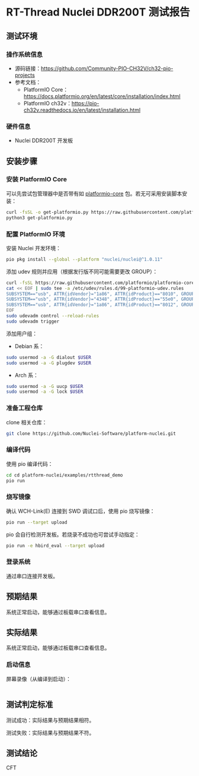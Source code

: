 # RT-Thread Nuclei DDR200T 测试报告

## 测试环境

### 操作系统信息

- 源码链接：https://github.com/Community-PIO-CH32V/ch32-pio-projects
- 参考文档：
    - PlatformIO Core：https://docs.platformio.org/en/latest/core/installation/index.html
    - PlatformIO ch32v：https://pio-ch32v.readthedocs.io/en/latest/installation.html

### 硬件信息

- Nuclei DDR200T 开发板
## 安装步骤

### 安装 PlatformIO Core

可以先尝试包管理器中是否带有如 [platformio-core](https://archlinux.org/packages/?name=platformio-core) 包。若无可采用安装脚本安装：

```bash
curl -fsSL -o get-platformio.py https://raw.githubusercontent.com/platformio/platformio-core-installer/master/get-platformio.py
python3 get-platformio.py
```

### 配置 PlatformIO 环境

安装 Nuclei 开发环境：
```bash
pio pkg install --global --platform "nuclei/nuclei@^1.0.11"
```

添加 udev 规则并应用（根据发行版不同可能需要更改 GROUP）：
```bash
curl -fsSL https://raw.githubusercontent.com/platformio/platformio-core/develop/platformio/assets/system/99-platformio-udev.rules | sudo tee /etc/udev/rules.d/99-platformio-udev.rules
cat << EOF | sudo tee -a /etc/udev/rules.d/99-platformio-udev.rules
SUBSYSTEM=="usb", ATTR{idVendor}="1a86", ATTR{idProduct}=="8010", GROUP="plugdev"
SUBSYSTEM=="usb", ATTR{idVendor}="4348", ATTR{idProduct}=="55e0", GROUP="plugdev"
SUBSYSTEM=="usb", ATTR{idVendor}="1a86", ATTR{idProduct}=="8012", GROUP="plugdev"
EOF
sudo udevadm control --reload-rules
sudo udevadm trigger
```

添加用户组：
- Debian 系：
```bash
sudo usermod -a -G dialout $USER
sudo usermod -a -G plugdev $USER
```
- Arch 系：
```bash
sudo usermod -a -G uucp $USER
sudo usermod -a -G lock $USER
```

### 准备工程仓库

clone 相关仓库：
```bash
git clone https://github.com/Nuclei-Software/platform-nuclei.git
```

### 编译代码

使用 pio 编译代码：
```bash
cd cd platform-nuclei/examples/rtthread_demo
pio run
```

### 烧写镜像

确认 WCH-Link(E) 连接到 SWD 调试口后，使用 pio 烧写镜像：
```bash
pio run --target upload
```

pio 会自行检测开发板。若烧录不成功也可尝试手动指定：
```bash
pio run -e hbird_eval --target upload
```

### 登录系统

通过串口连接开发板。

## 预期结果

系统正常启动，能够通过板载串口查看信息。

## 实际结果

系统正常启动，能够通过板载串口查看信息。

### 启动信息

屏幕录像（从编译到启动）：


```log
```

## 测试判定标准

测试成功：实际结果与预期结果相符。

测试失败：实际结果与预期结果不符。

## 测试结论

CFT
